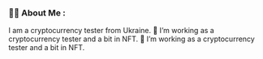 ### 👨‍💻 About Me :
I am a cryptocurrency tester  from Ukraine.
🔭 I’m working as a cryptocurrency tester and a bit in NFT.
🔭 I’m working as a cryptocurrency tester and a bit in NFT.
